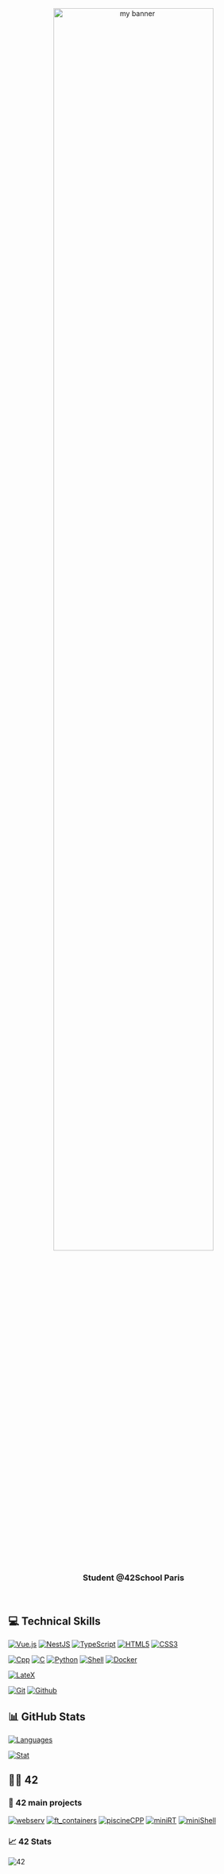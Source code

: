 <div align="center">
   <a href="https://lucie-lebriquer.fr" target="_blank" rel="noreferrer"><img width="80%" src="https://user-images.githubusercontent.com/62182315/163256584-1e862771-262f-4a17-9018-fa0ea17c5beb.png" alt="my banner"></a>
  </div>
<h3 align="center">
   Student @42School Paris
</h3>
</br>

## 💻 Technical Skills

[![Vue.js](https://img.shields.io/badge/vuejs-%2335495e.svg?style=for-the-badge&logo=vuedotjs&logoColor=%234FC08D)](https://github.com/LucieLeBriquer)
[![NestJS](https://img.shields.io/badge/nestjs-%23E0234E.svg?style=for-the-badge&logo=nestjs&logoColor=white)](https://github.com/LucieLeBriquer)
[![TypeScript](https://img.shields.io/badge/typescript-%23007ACC.svg?style=for-the-badge&logo=typescript&logoColor=white)](https://github.com/LucieLeBriquer)
[![HTML5](https://img.shields.io/badge/html5-%23E34F26.svg?style=for-the-badge&logo=html5&logoColor=white)](https://github.com/LucieLeBriquer)
[![CSS3](https://img.shields.io/badge/css3-%231572B6.svg?style=for-the-badge&logo=css3&logoColor=white)](https://github.com/LucieLeBriquer)

[![Cpp](https://img.shields.io/badge/c++-%2300599C.svg?style=for-the-badge&logo=c%2B%2B&logoColor=white)](https://github.com/LucieLeBriquer)
[![C](https://img.shields.io/badge/c-%2300599C.svg?style=for-the-badge&logo=c&logoColor=white&color=blue)](https://github.com/LucieLeBriquer)
[![Python](https://img.shields.io/badge/python-3670A0?style=for-the-badge&logo=python&logoColor=white)](https://github.com/LucieLeBriquer)
[![Shell](https://img.shields.io/badge/shell_script-%23121011.svg?style=for-the-badge&logo=gnu-bash&logoColor=white)](https://github.com/LucieLeBriquer)
[![Docker](https://img.shields.io/badge/docker-%230db7ed.svg?style=for-the-badge&logo=docker&logoColor=white)](https://github.com/LucieLeBriquer)

[![LateX](https://img.shields.io/badge/latex-%23008080.svg?style=for-the-badge&logo=latex&logoColor=white)](https://github.com/LucieLeBriquer)

[![Git](https://img.shields.io/badge/git-%23F05033.svg?style=for-the-badge&logo=git&logoColor=white)](https://github.com/LucieLeBriquer)
[![Github](https://img.shields.io/badge/github-%23121011.svg?style=for-the-badge&logo=github&logoColor=white&color=black)](https://github.com/LucieLeBriquer)

## 📊 GitHub Stats

[![Languages](https://github-readme-stats.vercel.app/api?username=LucieLeBriquer&show_icons=true&theme=vue-dark&hide_border=true&count_private=true&hide=issues&card_width=300)](https://github.com/LucieLeBriquer)

[![Stat](https://github-readme-stats.vercel.app/api/top-langs/?username=LucieLeBriquer&layout=compact&hide=roff&langs_count=8&show_icons=true&theme=vue-dark&hide_border=true)](https://github.com/LucieLeBriquer)


## 👩‍🎓 42

### 📂 42 main projects
[![webserv](https://github-readme-stats.vercel.app/api/pin/?username=LucieLeBriquer&repo=webserv&theme=vue-dark&hide_border=true)](https://github.com/LucieLeBriquer/webserv)
[![ft_containers](https://github-readme-stats.vercel.app/api/pin/?username=LucieLeBriquer&repo=ft_containers&theme=vue-dark&hide_border=true)](https://github.com/LucieLeBriquer/ft_containers)
[![piscineCPP](https://github-readme-stats.vercel.app/api/pin/?username=LucieLeBriquer&repo=piscineCPP&theme=vue-dark&hide_border=true)](https://github.com/LucieLeBriquer/piscineCPP)
[![miniRT](https://github-readme-stats.vercel.app/api/pin/?username=LucieLeBriquer&repo=miniRT&theme=vue-dark&hide_border=true)](https://github.com/LucieLeBriquer/miniRT)
[![miniShell](https://github-readme-stats.vercel.app/api/pin/?username=LucieLeBriquer&repo=minishell&theme=vue-dark&hide_border=true)](https://github.com/LucieLeBriquer/minishell)

### 📈 42 Stats

![42](https://badge42.vercel.app/api/v2/cl1xkaf8p003509mkw69szf0v/stats?cursusId=21&coalitionId=48)
